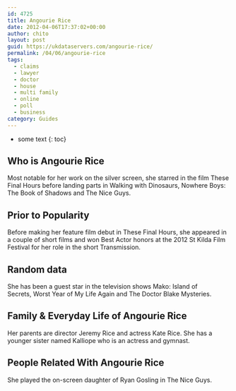 ```yaml
---
id: 4725
title: Angourie Rice
date: 2012-04-06T17:37:02+00:00
author: chito
layout: post
guid: https://ukdataservers.com/angourie-rice/
permalink: /04/06/angourie-rice
tags:
  - claims
  - lawyer
  - doctor
  - house
  - multi family
  - online
  - poll
  - business
category: Guides
---
```


* some text
{: toc}
          
          
## Who is  Angourie Rice
                  
                  
                  
Most notable for her work on the silver screen, she starred in the film These Final Hours before landing parts in Walking with Dinosaurs, Nowhere Boys: The Book of Shadows and The Nice Guys.
                  
                
                
                
## Prior to Popularity 
                  
                  
                  
Before making her feature film debut in These Final Hours, she appeared in a couple of short films and won Best Actor honors at the 2012 St Kilda Film Festival for her role in the short Transmission.
                  
                
                
                
## Random data 
                  
                  
                  
She has been a guest star in the television shows Mako: Island of Secrets, Worst Year of My Life Again and The Doctor Blake Mysteries.
                  
                
                
                
## Family & Everyday Life of Angourie Rice
                  
                  
                  
Her parents are director Jeremy Rice and actress Kate Rice. She has a younger sister named Kalliope who is an actress and gymnast.
                  
                
                
                
## People Related With  Angourie Rice
                  
                  
                  
She played the on-screen daughter of Ryan Gosling in The Nice Guys.
                  
                
              
            
          
          
          
    
    
  
